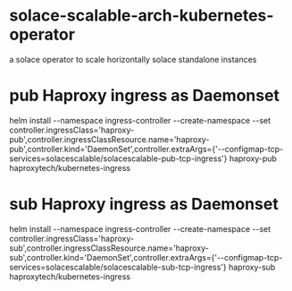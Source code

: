 # solace-scalable-arch-kubernetes-operator
a solace operator to scale horizontally solace standalone instances


# pub Haproxy ingress as Daemonset
helm install --namespace ingress-controller --create-namespace --set controller.ingressClass='haproxy-pub',controller.ingressClassResource.name='haproxy-pub',controller.kind='DaemonSet',controller.extraArgs={'--configmap-tcp-services=solacescalable/solacescalable-pub-tcp-ingress'}  haproxy-pub haproxytech/kubernetes-ingress

# sub Haproxy ingress as Daemonset
helm install --namespace ingress-controller --create-namespace --set controller.ingressClass='haproxy-sub',controller.ingressClassResource.name='haproxy-sub',controller.kind='DaemonSet',controller.extraArgs={'--configmap-tcp-services=solacescalable/solacescalable-sub-tcp-ingress'}  haproxy-sub haproxytech/kubernetes-ingress
